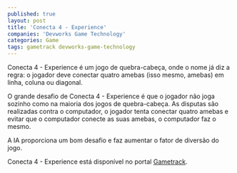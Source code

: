 ```yaml
---
published: true
layout: post
title: 'Conecta 4 - Experience'
companies: 'Devworks Game Technology'
categories: Game
tags: gametrack devworks-game-technology
---
```

Conecta 4 - Experience é um jogo de quebra-cabeça, onde o nome já diz a regra: o jogador deve conectar quatro amebas (isso mesmo, amebas) em linha, coluna ou diagonal.

O grande desafio de Conecta 4 - Experience é que o jogador não joga sozinho como na maioria dos jogos de quebra-cabeça. As disputas são realizadas contra o computador, o jogador tenta conectar quatro amebas e evitar que o computador conecte as suas amebas, o computador faz o mesmo.

A IA proporciona um bom desafio e faz aumentar o fator de diversão do jogo.

Conecta 4 - Experience está disponível no portal [Gametrack](http://www.gametrack.com.br).